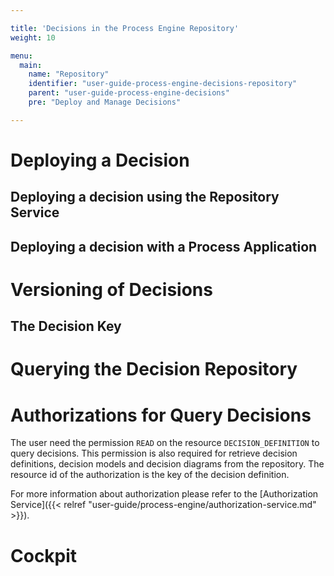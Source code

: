 ```yaml
---

title: 'Decisions in the Process Engine Repository'
weight: 10

menu:
  main:
    name: "Repository"
    identifier: "user-guide-process-engine-decisions-repository"
    parent: "user-guide-process-engine-decisions"
    pre: "Deploy and Manage Decisions"

---
```


# Deploying a Decision

## Deploying a decision using the Repository Service

## Deploying a decision with a Process Application

# Versioning of Decisions

## The Decision Key

# Querying the Decision Repository

# Authorizations for Query Decisions

The user need the permission `READ` on the resource `DECISION_DEFINITION` to query decisions. This permission is also required for retrieve decision definitions, decision models and decision diagrams from the repository. The resource id of the authorization is the key of the decision definition.

For more information about authorization please refer to the [Authorization Service]({{< relref "user-guide/process-engine/authorization-service.md" >}}).

# Cockpit
